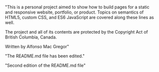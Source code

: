 "This is a personal project aimed to show how to build pages for a static and responsive website, portfolio, or product.  Topics on semantics of HTML5, custom CSS, and ES6 JavaScript are covered along these lines as well.

The project and all of its contents are protected by the Copyright Act of British Columbia, Canada.

Written by Alfonso Mac Gregor"

"The README.md file has been edited."

"Second edition of the README.md file"
